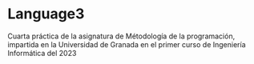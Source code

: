 # Language3
Cuarta práctica de la asignatura de Métodología de la programación, impartida en la Universidad de Granada en el primer curso de Ingeniería Informática del 2023
